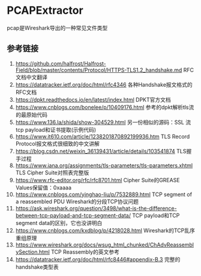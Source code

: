 # PCAPExtractor
pcap是Wireshark导出的一种常见文件类型

## 参考链接
1. https://github.com/halfrost/Halfrost-Field/blob/master/contents/Protocol/HTTPS-TLS1.2_handshake.md RFC文档中文翻译
2. https://datatracker.ietf.org/doc/html/rfc4346 各种Handshake报文格式的RFC文档
3. https://dpkt.readthedocs.io/en/latest/index.html DPKT官方文档
4. https://www.cnblogs.com/bonelee/p/10409176.html 参考的dpkt解析tls流的最原始代码
5. https://www.136.la/shida/show-304529.html 另一份相似的源码：SSL 流tcp payload和证书提取(示例代码)
6. https://www.it610.com/article/1238201870892199936.htm TLS Record Protocol报文格式很细致的中文讲解
7. https://blog.csdn.net/weixin_36139431/article/details/103541874 TLS握手过程
8. https://www.iana.org/assignments/tls-parameters/tls-parameters.xhtml TLS Cipher Suite对照表完整版
9. https://www.rfc-editor.org/rfc/rfc8701.html Cipher Suite的GREASE Values保留值：0xaaaa
10. https://www.cnblogs.com/yinghao-liu/p/7532889.html TCP segment of a reassembled PDU Wireshark的分段TCP协议问题
11. https://ask.wireshark.org/question/3498/what-is-the-difference-between-tcp-payload-and-tcp-segment-data/ TCP payload和TCP segment data的区别，它也没讲明白
12. https://www.cnblogs.com/kxdblog/p/4218028.html Wireshark的TCP乱序重组原理
13. https://www.wireshark.org/docs/wsug_html_chunked/ChAdvReassemblySection.html TCP Reassembly的英文参考
14. https://datatracker.ietf.org/doc/html/rfc8446#appendix-B.3 完整的handshake类型表